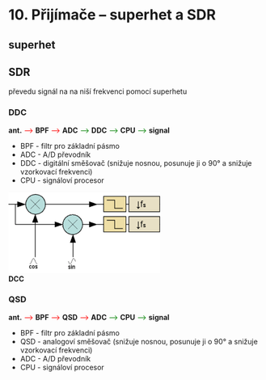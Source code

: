 # 10. Přijímače – superhet a SDR

## superhet


## SDR

převedu signál na na niší frekvenci pomocí superhetu 


### DDC

**ant.**  <span style="color:red">--></span> **BPF** <span style="color:red">--></span> **ADC** <span style="color:green">--></span> **DDC** <span style="color:green">--></span> **CPU** <span style="color:green">--></span> **signal**

- BPF - filtr pro základní pásmo
- ADC - A/D převodník
- DDC - digitální směšovač (snižuje nosnou, posunuje ji o 90° a snižuje vzorkovací frekvenci)
- CPU - signáloví procesor


<img src="picture/dcc.png" alt="drawing" width="300"/><br>
**DCC**


### QSD

**ant.**  <span style="color:red">--></span> **BPF**  <span style="color:red">--></span> **QSD**  <span style="color:red">--></span> **ADC** <span style="color:green">--></span> **CPU** <span style="color:green">--></span> **signal**

- BPF - filtr pro základní pásmo
- QSD - analogoví směšovač (snižuje nosnou, posunuje ji o 90° a snižuje vzorkovací frekvenci)
- ADC - A/D převodník
- CPU - signáloví procesor
 
 
